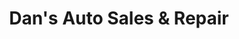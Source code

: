 ---
title: "Dan's Auto Sales & Repair"
url: /east-hartford/dans-auto-sales-und-repair/
shop: Autowerkstatt
---